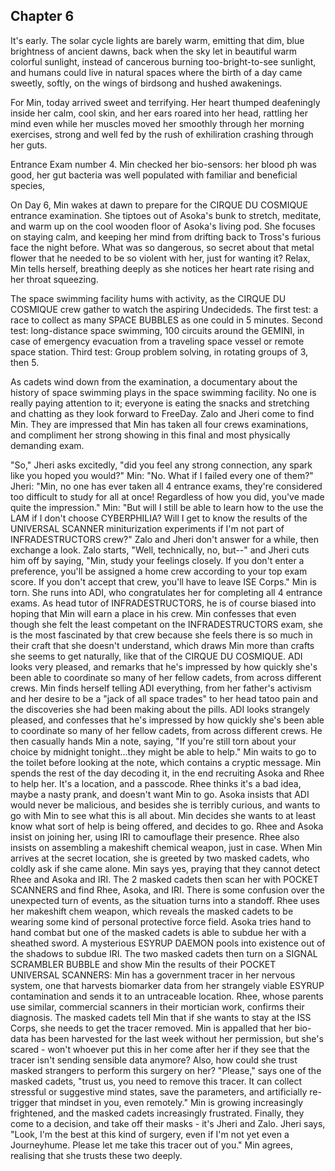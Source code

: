 ## Chapter 6

It's early. The solar cycle lights are barely warm, emitting that dim, blue brightness of ancient dawns, back when the sky let in beautiful warm colorful sunlight, instead of cancerous burning too-bright-to-see sunlight, and humans could live in natural spaces where the birth of a day came sweetly, softly, on the wings of birdsong and hushed awakenings. 

For Min, today arrived sweet and terrifying. Her heart thumped deafeningly inside her calm, cool skin, and her ears roared into her head, rattling her mind even while her muscles moved her smoothly through her morning exercises, strong and well fed by the rush of exhiliration crashing through her guts. 

Entrance Exam number 4. Min checked her bio-sensors: her blood ph was good, her gut bacteria was well populated with familiar and beneficial species, 


On Day 6, Min wakes at dawn to prepare for the CIRQUE DU COSMIQUE entrance examination. She tiptoes out of Asoka's bunk to stretch, meditate, and warm up on the cool wooden floor of Asoka's living pod. She focuses on staying calm, and keeping her mind from drifting back to Tross's furious face the night before. What was so dangerous, so secret about that metal flower that he needed to be so violent with her, just for wanting it? Relax, Min tells herself, breathing deeply as she notices her heart rate rising and her throat squeezing.

The space swimming facility hums with activity, as the CIRQUE DU COSMIQUE crew gather to watch the aspiring Undecideds. The first test: a race to collect as many SPACE BUBBLES as one could in 5 minutes. Second test: long-distance space swimming, 100 circuits around the GEMINI, in case of emergency evacuation from a traveling space vessel or remote space station. Third test: Group problem solving, in rotating groups of 3, then 5.

As cadets wind down from the examination, a documentary about the history of space swimming plays in the space swimming facility. No one is really paying attention to it; everyone is eating the snacks and stretching and chatting as they look forward to FreeDay. Zalo and Jheri come to find Min. They are impressed that Min has taken all four crews examinations, and compliment her strong showing in this final and most physically demanding exam.

"So," Jheri asks excitedly, "did you feel any strong connection, any spark like you hoped you would?"
Min: "No. What if I failed every one of them?"
Jheri: "Min, no one has ever taken all 4 entrance exams, they're considered too difficult to study for all at once! Regardless of how you did, you've made quite the impression."
Min: "But will I still be able to learn how to the use the LAM if I don't choose CYBERPHILIA? Will I get to know the results of the UNIVERSAL SCANNER miniturization experiments if I'm not part of INFRADESTRUCTORS crew?"
Zalo and Jheri don't answer for a while, then exchange a look. Zalo starts, "Well, technically, no, but--" and Jheri cuts him off by saying, "Min, study your feelings closely. If you don't enter a preference, you'll be assigned a home crew according to your top exam score. If you don't accept that crew, you'll have to leave ISE Corps."
Min is torn. She runs into ADI, who congratulates her for completing all 4 entrance exams. As head tutor of INFRADESTRUCTORS, he is of course biased into hoping that Min will earn a place in his crew. Min confesses that even though she felt the least competant on the INFRADESTRUCTORS exam, she is the most fascinated by that crew because she feels there is so much in their craft that she doesn't understand, which draws Min more than crafts she seems to get naturally, like that of the CIRQUE DU COSMIQUE. ADI looks very pleased, and remarks that he's impressed by how quickly she's been able to coordinate so many of her fellow cadets, from across different crews.
Min finds herself telling ADI everything, from her father's activism and her desire to be a "jack of all space trades" to her head tatoo pain and the discoveries she had been making about the pills. ADI looks strangely pleased, and confesses that he's impressed by how quickly she's been able to coordinate so many of her fellow cadets, from across different crews. He then casually hands Min a note, saying, "If you're still torn about your choice by midnight tonight...they might be able to help."
Min waits to go to the toilet before looking at the note, which contains a cryptic message. Min spends the rest of the day decoding it, in the end recruiting Asoka and Rhee to help her. It's a location, and a passcode. Rhee thinks it's a bad idea, maybe a nasty prank, and doesn't want Min to go. Asoka insists that ADI would never be malicious, and besides she is terribly curious, and wants to go with Min to see what this is all about. Min decides she wants to at least know what sort of help is being offered, and decides to go. Rhee and Asoka insist on joining her, using IRI to camouflage their presence. Rhee also insists on assembling a makeshift chemical weapon, just in case.
When Min arrives at the secret location, she is greeted by two masked cadets, who coldly ask if she came alone. Min says yes, praying that they cannot detect Rhee and Asoka and IRI. The 2 masked cadets then scan her with POCKET SCANNERS and find Rhee, Asoka, and IRI. There is some confusion over the unexpected turn of events, as the situation turns into a standoff. Rhee uses her makeshift chem weapon, which reveals the masked cadets to be wearing some kind of personal protective force field. Asoka tries hand to hand combat but one of the masked cadets is able to subdue her with a sheathed sword. A mysterious ESYRUP DAEMON pools into existence out of the shadows to subdue IRI. The two masked cadets then turn on a SIGNAL SCRAMBLER BUBBLE and show Min the results of their POCKET UNIVERSAL SCANNERS: Min has a government tracer in her nervous system, one that harvests biomarker data from her strangely viable ESYRUP contamination and sends it to an untraceable location. Rhee, whose parents use similar, commercial scanners in their mortician work, confirms their diagnosis. The masked cadets tell Min that if she wants to stay at the ISS Corps, she needs to get the tracer removed. Min is appalled that her bio-data has been harvested for the last week without her permission, but she's scared - won't whoever put this in her come after her if they see that the tracer isn't sending sensible data anymore? Also, how could she trust masked strangers to perform this surgery on her? "Please," says one of the masked cadets, "trust us, you need to remove this tracer. It can collect stressful or suggestive mind states, save the parameters, and artificially re-trigger that mindset in you, even remotely."
Min is growing increasingly frightened, and the masked cadets increasingly frustrated. Finally, they come to a decision, and take off their masks - it's Jheri and Zalo. Jheri says, "Look, I'm the best at this kind of surgery, even if I'm not yet even a Journeyhume. Please let me take this tracer out of you." Min agrees, realising that she trusts these two deeply.